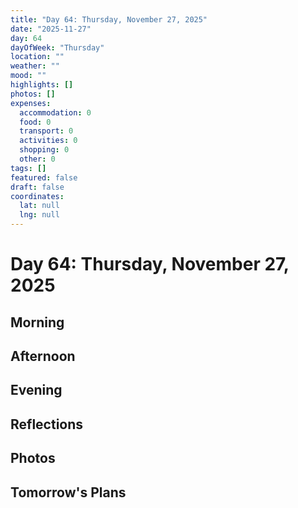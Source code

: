 ```yaml
---
title: "Day 64: Thursday, November 27, 2025"
date: "2025-11-27"
day: 64
dayOfWeek: "Thursday"
location: ""
weather: ""
mood: ""
highlights: []
photos: []
expenses:
  accommodation: 0
  food: 0
  transport: 0
  activities: 0
  shopping: 0
  other: 0
tags: []
featured: false
draft: false
coordinates:
  lat: null
  lng: null
---
```


# Day 64: Thursday, November 27, 2025

## Morning

## Afternoon

## Evening

## Reflections

## Photos

## Tomorrow's Plans
